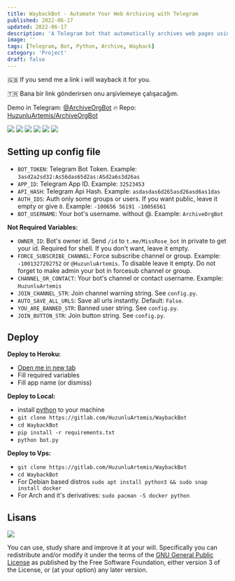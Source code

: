 ```yaml
---
title: WaybackBot - Automate Your Web Archiving with Telegram
published: 2022-06-17
updated: 2022-06-17
description: 'A Telegram bot that automatically archives web pages using the Wayback Machine when given a URL'
image: ''
tags: [Telegram, Bot, Python, Archive, Wayback]
category: 'Project'
draft: false
---
```


🇬🇧 If you send me a link i will wayback it for you.

🇹🇷 Bana bir link gönderirsen onu arşivlemeye çalışacağım.

Demo in Telegram: [@ArchiveOrgBot](https://t.me/ArchiveOrgBot) 🔥 Repo: [HuzunluArtemis/ArchiveOrgBot](https://gitlab.com/HuzunluArtemis/ArchiveOrgBot)

[![](https://img.shields.io/gitlab/license/HuzunluArtemis/ArchiveOrgBot?style=flat)](#)
[![](https://visitor-badge.laobi.icu/badge?page_id=huzunluartemis.ArchiveOrgBot)](#)
[![](https://img.shields.io/twitter/follow/huzunluartemis?&label=twitter&color=blue&style=flat&logo=twitter)](https://twitter.com/HuzunluArtemis)
[![](https://img.shields.io/badge/telegram-up-blue?style=for-the-badge&logo=telegram&logoColor=blue&style=flat)](https://t.me/HuzunluArtemis)
[![](https://img.shields.io/endpoint?style=flat&url=https%3A%2F%2Frunkit.io%2Fdamiankrawczyk%2Ftelegram-badge%2Fbranches%2Fmaster%3Furl%3Dhttps%3A%2F%2Ft.me/HuzunluArtemis)](https://t.me/HuzunluArtemis)
[![](https://img.shields.io/badge/artemis.pages-.dev-blue?style=flat&logo=devdotto&style=flat)](https://artemis.pages.dev/)

## Setting up config file

- `BOT_TOKEN`: Telegram Bot Token. Example: `3asd2a2sd32:As56das65d2as:ASd2a6s3d26as`
- `APP_ID`: Telegram App ID. Example: `32523453`
- `API_HASH`: Telegram Api Hash. Example: `asdasdas6d265asd26asd6as1das`
- `AUTH_IDS`: Auth only some groups or users. If you want public, leave it empty or give `0`. Example: `-100656 56191 -10056561`
- `BOT_USERNAME`: Your bot's username. without @. Example: `ArchiveOrgBot`

<b>Not Required Variables:</b>

- `OWNER_ID`: Bot's owner id. Send `/id` to `t.me/MissRose_bot` in private to get your id. Required for shell. If you don't want, leave it empty.
- `FORCE_SUBSCRIBE_CHANNEL`: Force subscribe channel or group. Example: `-1001327202752` or `@HuzunluArtemis`. To disable leave it empty. Do not forget to make admin your bot in forcesub channel or group.
- `CHANNEL_OR_CONTACT`: Your bot's channel or contact username. Example: `HuzunluArtemis`
- `JOIN_CHANNEL_STR`: Join channel warning string. See `config.py`.
- `AUTO_SAVE_ALL_URLS`: Save all urls instantly. Default: `False`.
- `YOU_ARE_BANNED_STR`: Banned user string. See `config.py`.
- `JOIN_BUTTON_STR`: Join button string. See `config.py`.

## Deploy

<b>Deploy to Heroku:</b>

- [Open me in new tab](https://heroku.com/deploy?template=https://gitlab.com/HuzunluArtemis/WaybackBot)
- Fill required variables
- Fill app name (or dismiss)

<b>Deploy to Local:</b>

- install [python](https://www.python.org/downloads/) to your machine
- `git clone https://gitlab.com/HuzunluArtemis/WaybackBot`
- `cd WaybackBot`
- `pip install -r requirements.txt`
- `python bot.py`

<b>Deploy to Vps:</b>

- `git clone https://gitlab.com/HuzunluArtemis/WaybackBot`
- `cd WaybackBot`
- For Debian based distros `sudo apt install python3 && sudo snap install docker`
- For Arch and it's derivatives: `sudo pacman -S docker python`

## Lisans

![](https://www.gnu.org/graphics/gplv3-127x51.png)

You can use, study share and improve it at your will. Specifically you can redistribute and/or modify it under the terms of the [GNU General Public License](https://www.gnu.org/licenses/gpl-3.0.html) as published by the Free Software Foundation, either version 3 of the License, or (at your option) any later version.